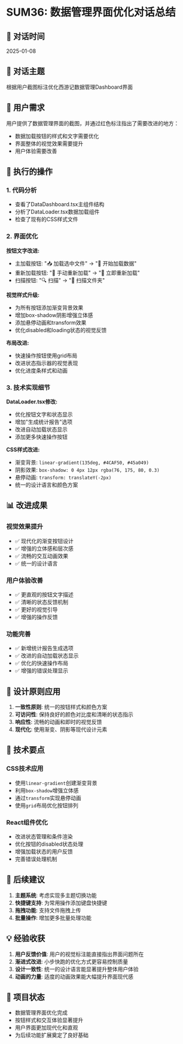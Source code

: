 # SUM36: 数据管理界面优化对话总结

## 📅 对话时间
2025-01-08

## 🎯 对话主题
根据用户截图标注优化西游记数据管理Dashboard界面

## 👤 用户需求
用户提供了数据管理界面的截图，并通过红色标注指出了需要改进的地方：
- 数据加载按钮的样式和文字需要优化
- 界面整体的视觉效果需要提升
- 用户体验需要改善

## 🔧 执行的操作

### 1. 代码分析
- 查看了DataDashboard.tsx主组件结构
- 分析了DataLoader.tsx数据加载组件
- 检查了现有的CSS样式文件

### 2. 界面优化
**按钮文字改进:**
- 主加载按钮: "📥 加载选中文件" → "🚀 开始加载数据"
- 重新加载按钮: "🔄 手动重新加载" → "🔄 立即重新加载"
- 扫描按钮: "🔍 扫描" → "📂 扫描文件夹"

**视觉样式升级:**
- 为所有按钮添加渐变背景效果
- 增加box-shadow阴影增强立体感
- 添加悬停动画和transform效果
- 优化disabled和loading状态的视觉反馈

**布局改进:**
- 快速操作按钮使用grid布局
- 改进状态指示器的视觉表现
- 优化进度条样式和动画

### 3. 技术实现细节
**DataLoader.tsx修改:**
- 优化按钮文字和状态显示
- 增加"生成统计报告"选项
- 改进自动加载状态显示
- 添加更多快速操作按钮

**CSS样式改进:**
- 渐变背景: `linear-gradient(135deg, #4CAF50, #45a049)`
- 阴影效果: `box-shadow: 0 4px 12px rgba(76, 175, 80, 0.3)`
- 悬停动画: `transform: translateY(-2px)`
- 统一的设计语言和颜色方案

## 📊 改进成果

### 视觉效果提升
- ✅ 现代化的渐变按钮设计
- ✅ 增强的立体感和层次感
- ✅ 流畅的交互动画效果
- ✅ 统一的设计语言

### 用户体验改善
- ✅ 更直观的按钮文字描述
- ✅ 清晰的状态反馈机制
- ✅ 更好的视觉引导
- ✅ 增强的操作反馈

### 功能完善
- ✅ 新增统计报告生成选项
- ✅ 改进的自动加载状态显示
- ✅ 优化的快速操作布局
- ✅ 增强的错误处理显示

## 🎨 设计原则应用

1. **一致性原则**: 统一的按钮样式和颜色方案
2. **可访问性**: 保持良好的颜色对比度和清晰的状态指示
3. **响应性**: 流畅的动画和即时的视觉反馈
4. **现代化**: 使用渐变、阴影等现代设计元素

## 📝 技术要点

### CSS技术应用
- 使用`linear-gradient`创建渐变背景
- 利用`box-shadow`增强立体感
- 通过`transform`实现悬停动画
- 使用`grid`布局优化按钮排列

### React组件优化
- 改进状态管理和条件渲染
- 优化按钮的disabled状态处理
- 增强加载状态的用户反馈
- 完善错误处理机制

## 🔄 后续建议

1. **主题系统**: 考虑实现多主题切换功能
2. **快捷键支持**: 为常用操作添加键盘快捷键
3. **拖拽功能**: 支持文件拖拽上传
4. **批量操作**: 增加更多批量处理功能

## 💡 经验收获

1. **用户反馈价值**: 用户的视觉标注能直接指出界面问题所在
2. **渐进式改进**: 小步快跑的优化方式更容易控制质量
3. **设计一致性**: 统一的设计语言能显著提升整体用户体验
4. **动画的力量**: 适度的动画效果能大幅提升界面现代感

## 🎯 项目状态
- 数据管理界面优化完成
- 按钮样式和交互体验显著提升
- 用户界面更加现代化和直观
- 为后续功能扩展奠定了良好基础
